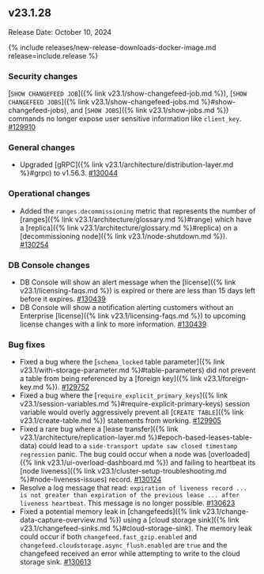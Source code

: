 ## v23.1.28

Release Date: October 10, 2024

{% include releases/new-release-downloads-docker-image.md release=include.release %}

<h3 id="v23-1-28-security-changes">Security changes</h3>

 [`SHOW CHANGEFEED JOB`]({% link v23.1/show-changefeed-job.md %}), [`SHOW CHANGEFEED JOBS`]({% link v23.1/show-changefeed-jobs.md %}#show-changefeed-jobs), and [`SHOW JOBS`]({% link v23.1/show-jobs.md %}) commands no longer expose user sensitive information like `client_key`. [#129910][#129910]

<h3 id="v23-1-28-general-changes">General changes</h3>

- Upgraded [gRPC]({% link v23.1/architecture/distribution-layer.md %}#grpc) to v1.56.3. [#130044][#130044]

<h3 id="v23-1-28-operational-changes">Operational changes</h3>

- Added the `ranges.decommissioning` metric that represents the number of [ranges]({% link v23.1/architecture/glossary.md %}#range) which have a [replica]({% link v23.1/architecture/glossary.md %}#replica) on a [decommissioning node]({% link v23.1/node-shutdown.md %}). [#130254][#130254]

<h3 id="v23-1-28-db-console-changes">DB Console changes</h3>

- DB Console will show an alert message when the [license]({% link v23.1/licensing-faqs.md %}) is expired or there are less than 15 days left before it expires. [#130439][#130439]
- DB Console will show a notification alerting customers without an Enterprise [license]({% link v23.1/licensing-faqs.md %}) to upcoming license changes with a link to more information. [#130439][#130439]

<h3 id="v23-1-28-bug-fixes">Bug fixes</h3>

- Fixed a bug where the [`schema_locked` table parameter]({% link v23.1/with-storage-parameter.md %}#table-parameters) did not prevent a table from being referenced by a [foreign key]({% link v23.1/foreign-key.md %}). [#129752][#129752]
- Fixed a bug where the [`require_explicit_primary_keys`]({% link v23.1/session-variables.md %}#require-explicit-primary-keys) session variable would overly aggressively prevent all [`CREATE TABLE`]({% link v23.1/create-table.md %}) statements from working. [#129905][#129905]
- Fixed a rare bug where a [lease transfer]({% link v23.1/architecture/replication-layer.md %}#epoch-based-leases-table-data) could lead to a `side-transport update saw closed timestamp regression` panic. The bug could occur when a node was [overloaded]({% link v23.1/ui-overload-dashboard.md %}) and failing to heartbeat its [node liveness]({% link v23.1/cluster-setup-troubleshooting.md %}#node-liveness-issues) record. [#130124][#130124]
- Resolve a log message that read: `expiration of liveness record ... is not greater than expiration of the previous lease ... after liveness heartbeat`. This message is no longer possible. [#130623][#130623]
- Fixed a potential memory leak in [changefeeds]({% link v23.1/change-data-capture-overview.md %}) using a [cloud storage sink]({% link v23.1/changefeed-sinks.md %}#cloud-storage-sink). The memory leak could occur if both `changefeed.fast_gzip.enabled` and `changefeed.cloudstorage.async_flush.enabled` are `true` and the changefeed received an error while attempting to write to the cloud storage sink. [#130613][#130613]


[#128068]: https://github.com/cockroachdb/cockroach/pull/128068
[#129752]: https://github.com/cockroachdb/cockroach/pull/129752
[#129905]: https://github.com/cockroachdb/cockroach/pull/129905
[#129910]: https://github.com/cockroachdb/cockroach/pull/129910
[#130044]: https://github.com/cockroachdb/cockroach/pull/130044
[#130124]: https://github.com/cockroachdb/cockroach/pull/130124
[#130254]: https://github.com/cockroachdb/cockroach/pull/130254
[#130316]: https://github.com/cockroachdb/cockroach/pull/130316
[#130439]: https://github.com/cockroachdb/cockroach/pull/130439
[#130613]: https://github.com/cockroachdb/cockroach/pull/130613
[#130623]: https://github.com/cockroachdb/cockroach/pull/130623
[#130689]: https://github.com/cockroachdb/cockroach/pull/130689
[#130816]: https://github.com/cockroachdb/cockroach/pull/130816
[#130820]: https://github.com/cockroachdb/cockroach/pull/130820
[038cda982]: https://github.com/cockroachdb/cockroach/commit/038cda982
[7f4a0e989]: https://github.com/cockroachdb/cockroach/commit/7f4a0e989
[d5a2b0d4a]: https://github.com/cockroachdb/cockroach/commit/d5a2b0d4a
